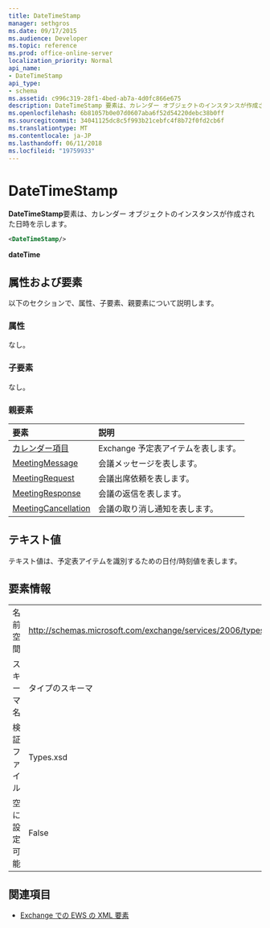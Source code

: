 ```yaml
---
title: DateTimeStamp
manager: sethgros
ms.date: 09/17/2015
ms.audience: Developer
ms.topic: reference
ms.prod: office-online-server
localization_priority: Normal
api_name:
- DateTimeStamp
api_type:
- schema
ms.assetid: c996c319-28f1-4bed-ab7a-4d0fc866e675
description: DateTimeStamp 要素は、カレンダー オブジェクトのインスタンスが作成された日時を示します。
ms.openlocfilehash: 6b81057b0e07d0607aba6f52d54220debc38b0ff
ms.sourcegitcommit: 34041125dc8c5f993b21cebfc4f8b72f0fd2cb6f
ms.translationtype: MT
ms.contentlocale: ja-JP
ms.lasthandoff: 06/11/2018
ms.locfileid: "19759933"
---
```

# <a name="datetimestamp"></a>DateTimeStamp

**DateTimeStamp**要素は、カレンダー オブジェクトのインスタンスが作成された日時を示します。 
  
```xml
<DateTimeStamp/>
```

**dateTime**

## <a name="attributes-and-elements"></a>属性および要素

以下のセクションで、属性、子要素、親要素について説明します。
  
### <a name="attributes"></a>属性

なし。
  
### <a name="child-elements"></a>子要素

なし。
  
### <a name="parent-elements"></a>親要素

|**要素**|**説明**|
|:-----|:-----|
|[カレンダー項目](calendaritem.md) <br/> |Exchange 予定表アイテムを表します。  <br/> |
|[MeetingMessage](meetingmessage.md) <br/> |会議メッセージを表します。  <br/> |
|[MeetingRequest](meetingrequest.md) <br/> |会議出席依頼を表します。  <br/> |
|[MeetingResponse](meetingresponse.md) <br/> |会議の返信を表します。  <br/> |
|[MeetingCancellation](meetingcancellation.md) <br/> |会議の取り消し通知を表します。  <br/> |
   
## <a name="text-value"></a>テキスト値

テキスト値は、予定表アイテムを識別するための日付/時刻値を表します。
  
## <a name="element-information"></a>要素情報

|||
|:-----|:-----|
|名前空間  <br/> |http://schemas.microsoft.com/exchange/services/2006/types  <br/> |
|スキーマ名  <br/> |タイプのスキーマ  <br/> |
|検証ファイル  <br/> |Types.xsd  <br/> |
|空に設定可能  <br/> |False  <br/> |
   
## <a name="see-also"></a>関連項目

- [Exchange での EWS の XML 要素](ews-xml-elements-in-exchange.md)

